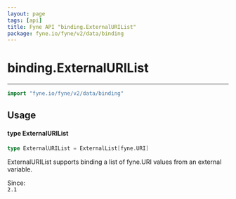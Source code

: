 ```yaml
---
layout: page
tags: [api]
title: Fyne API "binding.ExternalURIList"
package: fyne.io/fyne/v2/data/binding
---
```


# binding.ExternalURIList
---
```go
import "fyne.io/fyne/v2/data/binding"
```

## Usage

#### type ExternalURIList

```go
type ExternalURIList = ExternalList[fyne.URI]
```

ExternalURIList supports binding a list of fyne.URI values from an external variable.


<div class="since">Since: <code>
2.1</code></div>
